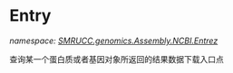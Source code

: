 ﻿# Entry
_namespace: [SMRUCC.genomics.Assembly.NCBI.Entrez](./index.md)_

查询某一个蛋白质或者基因对象所返回的结果数据下载入口点




